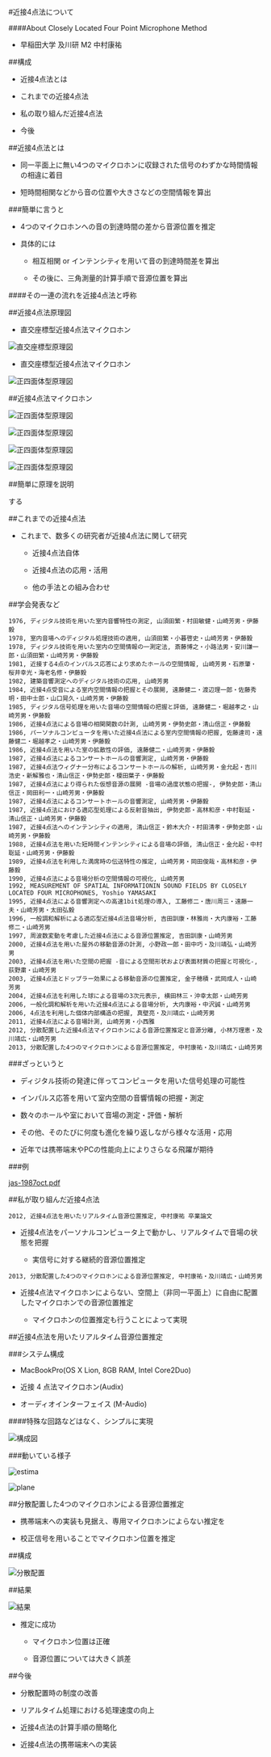 #近接4点法について

####About Closely Located Four Point Microphone Method

- 早稲田大学 及川研 M2 中村康祐


##構成

- 近接4点法とは

- これまでの近接4点法

- 私の取り組んだ近接4点法

- 今後


##近接4点法とは

- 同一平面上に無い4つのマイクロホンに収録された信号のわずかな時間情報の相違に着目

- 短時間相関などから音の位置や大きさなどの空間情報を算出


###簡単に言うと

- 4つのマイクロホンへの音の到達時間の差から音源位置を推定

- 具体的には

  - 相互相関 or インテンシティを用いて音の到達時間差を算出

  - その後に、三角測量的計算手順で音源位置を算出

####その一連の流れを近接4点法と呼称


##近接4点法原理図

- 直交座標型近接4点法マイクロホン

![直交座標型原理図](images/mics1.png)

- 直交座標型近接4点法マイクロホン

![正四面体型原理図](images/mics2.png)


##近接4点法マイクロホン

![正四面体型原理図](images/Audix.png)

![正四面体型原理図](images/mic.png)

![正四面体型原理図](images/mic_big.JPG)

![正四面体型原理図](images/mic_naname.png)


##簡単に原理を説明

する


##これまでの近接4点法

- これまで、数多くの研究者が近接4点法に関して研究

  - 近接4点法自体

  - 近接4点法の応用・活用

  - 他の手法との組み合わせ


##学会発表など

```
1976, ディジタル技術を用いた室内音響特性の測定, 山須田繁・村田敏健・山崎芳男・伊藤毅
1978, 室内音場へのディジタル処理技術の適用, 山須田繁・小暮啓史・山崎芳男・伊藤毅
1978, ディジタル技術を用いた室内の空間情報の一測定法, 斎藤博之・小路法男・安川謙一郎・山須田繁・山崎芳男・伊藤毅
1981, 近接する4点のインパルス応答により求めたホールの空間情報, 山崎芳男・石原肇・桜井幸光・海老名修・伊藤毅
1982, 建築音響測定へのディジタル技術の応用, 山崎芳男
1984, 近接4点受音による室内空間情報の把握とその展開, 遠藤健二・渡辺理一郎・佐藤秀明・田中士郎・山口晃久・山崎芳男・伊藤毅
1985, ディジタル信号処理を用いた音場の空間情報の把握と評価, 遠藤健二・堀越孝之・山崎芳男・伊藤毅
1986, 近接4点法による音場の相関関数の計測, 山崎芳男・伊勢史郎・清山信正・伊藤毅
1986, パーソナルコンピュータを用いた近接4点法による室内空間情報の把握, 佐藤達司・遠藤健二・堀越孝之・山崎芳男・伊藤毅
1986, 近接4点法を用いた室の拡散性の評価, 遠藤健二・山崎芳男・伊藤毅
1987, 近接4点法によるコンサートホールの音響測定, 山崎芳男・伊藤毅
1987, 近接4点法ウィグナー分布によるコンサートホールの解析, 山崎芳男・金允起・吉川浩史・新解雅也・清山信正・伊勢史郎・榎田葉子・伊藤毅
1987, 近接4点法により得られた仮想音源の展開 -音場の過度状態の把握-, 伊勢史郎・清山信正・岡田利一・山崎芳男・伊藤毅
1987, 近接4点法によるコンサートホールの音響測定, 山崎芳男・伊藤毅
1987, 近接4点法における適応型処理による反射音抽出, 伊勢史郎・高林和彦・中村聡延・清山信正・山崎芳男・伊藤毅
1987, 近接4点法へのインテンシティの適用, 清山信正・鈴木大介・村田清孝・伊勢史郎・山崎芳男・伊藤毅
1988, 近接4点法を用いた短時間インテンシティによる音場の評価, 清山信正・金允起・中村聡延・山崎芳男・伊藤毅
1989, 近接4点法を利用した満席時の伝送特性の推定, 山崎芳男・岡田俊哉・高林和彦・伊藤毅
1990, 近接4点法による音場分析の空間情報の可視化, 山崎芳男
1992, MEASUREMENT OF SPATIAL INFORMATIONIN SOUND FIELDS BY CLOSELY LOCATED FOUR MICROPHONES, Yoshio YAMASAKI
1995, 近接4点法による音響測定への高速1bit処理の導入, 工藤修二・唐川周三・遠藤一夫・山崎芳男・太田弘毅
1996, 一般調和解析による適応型近接4点法音場分析, 吉田訓康・林雅尚・大内康裕・工藤修二・山崎芳男
1997, 周波数変動を考慮した近接4点法による音源位置推定, 吉田訓康・山崎芳男
2000, 近接4点法を用いた屋外の移動音源の計測, 小野政一郎・田中巧・及川靖弘・山崎芳男
2003, 近接4点法を用いた空間の把握 -音による空間形状および表面材質の把握と可視化-, 荻野粛・山崎芳男
2003, 近接4点法とドップラー効果による移動音源の位置推定, 金子穂積・武岡成人・山崎芳男
2004, 近接4点法を利用した球による音場の3次元表示, 横田林三・沖幸太郎・山崎芳男
2006, 一般化調和解析を用いた近接4点法による音場分析, 大内康裕・中沢誠・山崎芳男
2006, 4点法を利用した個体内部構造の把握, 真壁亮・及川靖広・山崎芳男
2011, 近接4点法による音場計測, 山崎芳男・小西雅
2012, 分散配置した近接4点法マイクロホンによる音源位置推定と音源分離, 小林万理恵・及川靖広・山崎芳男
2013, 分散配置した4つのマイクロホンによる音源位置推定, 中村康祐・及川靖広・山崎芳男
```


###ざっというと

- ディジタル技術の発達に伴ってコンピュータを用いた信号処理の可能性 

- インパルス応答を用いて室内空間の音響情報の把握・測定

- 数々のホールや室において音場の測定・評価・解析

- その他、そのたびに何度も進化を繰り返しながら様々な活用・応用

- 近年では携帯端末やPCの性能向上によりさらなる飛躍が期待


###例

[jas-1987oct.pdf](etc/近接4点法の論文/jas-1987oct.pdf)


##私が取り組んだ近接4点法

```
2012, 近接4点法を用いたリアルタイム音源位置推定, 中村康祐 卒業論文
```

- 近接4点法をパーソナルコンピュータ上で動かし、リアルタイムで音場の状態を把握

  - 実信号に対する継続的音源位置推定


```
2013, 分散配置した4つのマイクロホンによる音源位置推定, 中村康祐・及川靖広・山崎芳男
```

- 近接4点法マイクロホンによらない、空間上（非同一平面上）に自由に配置したマイクロホンでの音源位置推定

  - マイクロホンの位置推定も行うことによって実現
  

##近接4点法を用いたリアルタイム音源位置推定

###システム構成

- MacBookPro(OS X Lion, 8GB RAM, Intel Core2Duo)

- 近接 4 点法マイクロホン(Audix)

- オーディオインターフェイス (M-Audio)

####特殊な回路などはなく、シンプルに実現

![構成図](images/z.png)


###動いている様子

![estima](images/Estima.png)

![plane](images/plane.png)


##分散配置した4つのマイクロホンによる音源位置推定

- 携帯端末への実装も見据え、専用マイクロホンによらない推定を

- 校正信号を用いることでマイクロホン位置を推定


##構成

![分散配置](images/bunsan.png)


##結果

![結果](images/result_retry.png)


- 推定に成功

  - マイクロホン位置は正確

  - 音源位置については大きく誤差


##今後

- 分散配置時の制度の改善

- リアルタイム処理における処理速度の向上

- 近接4点法の計算手順の簡略化

- 近接4点法の携帯端末への実装

